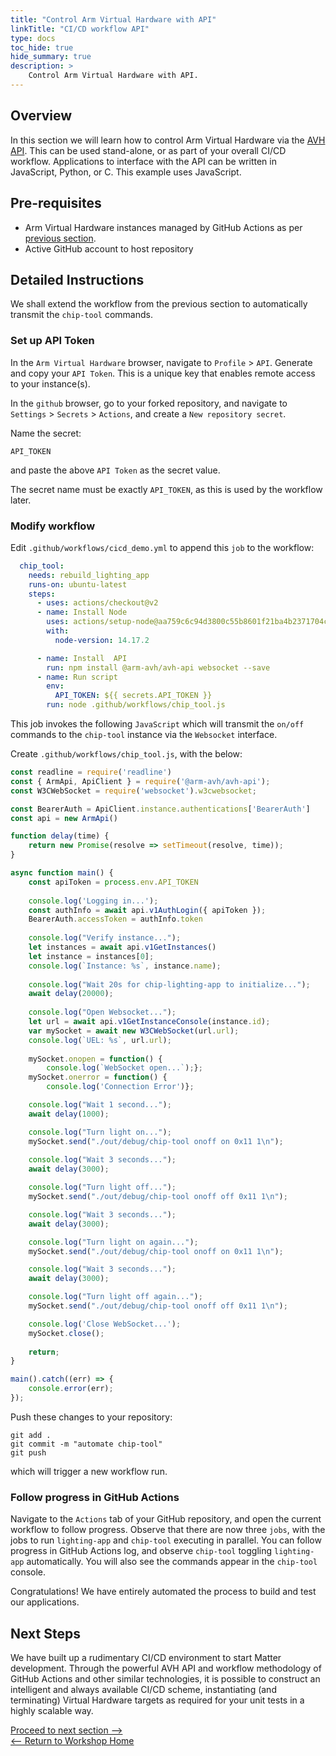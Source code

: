 ```yaml
---
title: "Control Arm Virtual Hardware with API"
linkTitle: "CI/CD workflow API"
type: docs
toc_hide: true
hide_summary: true
description: >
    Control Arm Virtual Hardware with API.
---
```

## Overview

In this section we will learn how to control Arm Virtual Hardware via the [AVH API](https://app.avh.arm.com/api/docs). This can be used stand-alone, or as part of your overall CI/CD workflow. Applications to interface with the API can be written in JavaScript, Python, or C. This example uses JavaScript.

## Pre-requisites

* Arm Virtual Hardware instances managed by GitHub Actions as per [previous section](/devsummit22/cicd_sh).
* Active GitHub account to host repository

## Detailed Instructions

We shall extend the workflow from the previous section to automatically transmit the `chip-tool` commands.

### Set up API Token

In the `Arm Virtual Hardware` browser, navigate to `Profile` > `API`. Generate and copy your `API Token`. This is a unique key that enables remote access to your instance(s).

In the `github` browser, go to your forked repository, and navigate to `Settings` > `Secrets` > `Actions`, and create a `New repository secret`.

Name the secret:
```console
API_TOKEN
```
and paste the above `API Token` as the secret value.

The secret name must be exactly `API_TOKEN`, as this is used by the workflow later.

### Modify workflow

Edit `.github/workflows/cicd_demo.yml` to append this `job` to the workflow:
```yml
  chip_tool:
    needs: rebuild_lighting_app
    runs-on: ubuntu-latest
    steps:
      - uses: actions/checkout@v2
      - name: Install Node
        uses: actions/setup-node@aa759c6c94d3800c55b8601f21ba4b2371704cb7
        with:
          node-version: 14.17.2

      - name: Install  API
        run: npm install @arm-avh/avh-api websocket --save
      - name: Run script
        env:
          API_TOKEN: ${{ secrets.API_TOKEN }}
        run: node .github/workflows/chip_tool.js
```
This job invokes the following `JavaScript` which will transmit the `on/off` commands to the `chip-tool` instance via the `Websocket` interface.

Create `.github/workflows/chip_tool.js`, with the below:
```js
const readline = require('readline')
const { ArmApi, ApiClient } = require('@arm-avh/avh-api');
const W3CWebSocket = require('websocket').w3cwebsocket;

const BearerAuth = ApiClient.instance.authentications['BearerAuth']
const api = new ArmApi()

function delay(time) {
	return new Promise(resolve => setTimeout(resolve, time));
}

async function main() {
	const apiToken = process.env.API_TOKEN
	
	console.log('Logging in...');
	const authInfo = await api.v1AuthLogin({ apiToken });
	BearerAuth.accessToken = authInfo.token
	
	console.log("Verify instance...");
	let instances = await api.v1GetInstances()
	let instance = instances[0];
	console.log(`Instance: %s`, instance.name);
	
	console.log("Wait 20s for chip-lighting-app to initialize...");
	await delay(20000);
	
	console.log("Open Websocket...");
	let url = await api.v1GetInstanceConsole(instance.id);
	var mySocket = await new W3CWebSocket(url.url);
	console.log(`UEL: %s`, url.url);
	
	mySocket.onopen = function() {
		console.log(`WebSocket open...`);};
	mySocket.onerror = function() {
		console.log('Connection Error')};

	console.log("Wait 1 second...");
	await delay(1000);

	console.log("Turn light on...");
	mySocket.send("./out/debug/chip-tool onoff on 0x11 1\n");
	
	console.log("Wait 3 seconds...");
	await delay(3000);

	console.log("Turn light off...");
	mySocket.send("./out/debug/chip-tool onoff off 0x11 1\n");

	console.log("Wait 3 seconds...");
	await delay(3000);

	console.log("Turn light on again...");
	mySocket.send("./out/debug/chip-tool onoff on 0x11 1\n");

	console.log("Wait 3 seconds...");
	await delay(3000);

	console.log("Turn light off again...");
	mySocket.send("./out/debug/chip-tool onoff off 0x11 1\n");

	console.log('Close WebSocket...');
	mySocket.close();
	
	return;
}

main().catch((err) => {
    console.error(err);
});
```
Push these changes to your repository:
```console
git add .
git commit -m "automate chip-tool"
git push
```
which will trigger a new workflow run.

### Follow progress in GitHub Actions

Navigate to the `Actions` tab of your GitHub repository, and open the current workflow to follow progress. Observe that there are now three `jobs`, with the jobs to run `lighting-app` and `chip-tool` executing in parallel. You can follow progress in GitHub Actions log, and observe `chip-tool` toggling `lighting-app` automatically. You will also see the commands appear in the `chip-tool` console.

Congratulations! We have entirely automated the process to build and test our applications.

## Next Steps

We have built up a rudimentary CI/CD environment to start Matter development. Through the powerful AVH API and workflow methodology of GitHub Actions and other similar technologies, it is possible to construct an intelligent and always available CI/CD scheme, instantiating (and terminating) Virtual Hardware targets as required for your unit tests in a highly scalable way.

[Proceed to next section -->](/devsummit22/knowledgecheck)\
[<-- Return to Workshop Home](/devsummit22/#sections)